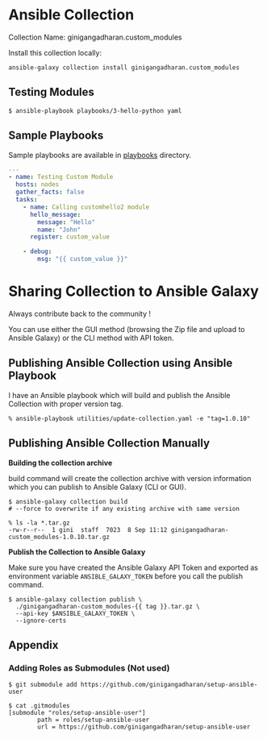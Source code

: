 # Ansible Collection

Collection Name: ginigangadharan.custom_modules

Install this collection locally:

```shell
ansible-galaxy collection install ginigangadharan.custom_modules
```

## Testing Modules

```shell
$ ansible-playbook playbooks/3-hello-python yaml
```
## Sample Playbooks

Sample playbooks are available in [playbooks](playbooks) directory.

```yaml
---
- name: Testing Custom Module
  hosts: nodes
  gather_facts: false
  tasks:
    - name: Calling customhello2 module
      hello_message:
        message: "Hello"
        name: "John"
      register: custom_value

    - debug:
        msg: "{{ custom_value }}"
```
# Sharing Collection to Ansible Galaxy

Always contribute back to the community !

You can use either the GUI method (browsing the Zip file and upload to Ansible Galaxy) or the CLI method with API token. 

## Publishing Ansible Collection using Ansible Playbook

I have an Ansible playbook which will build and publish the Ansible Collection with proper version tag. 

```shell
% ansible-playbook utilities/update-collection.yaml -e "tag=1.0.10"
```

## Publishing Ansible Collection Manually

**Building the collection archive**

build command will create the collection archive with version information which you can publish to Ansible Galaxy (CLI or GUI).

```shell
$ ansible-galaxy collection build
# --force to overwrite if any existing archive with same version 

% ls -la *.tar.gz
-rw-r--r--  1 gini  staff  7023  8 Sep 11:12 ginigangadharan-custom_modules-1.0.10.tar.gz
```

**Publish the Collection to Ansible Galaxy**

Make sure you have created the Ansible Galaxy API Token and exported as environment variable `ANSIBLE_GALAXY_TOKEN` before you call the publish command.

```shell
$ ansible-galaxy collection publish \
  ./ginigangadharan-custom_modules-{{ tag }}.tar.gz \
  --api-key $ANSIBLE_GALAXY_TOKEN \
  --ignore-certs
```

## Appendix

### Adding Roles as Submodules (Not used)

```shell
$ git submodule add https://github.com/ginigangadharan/setup-ansible-user

$ cat .gitmodules 
[submodule "roles/setup-ansible-user"]
        path = roles/setup-ansible-user
        url = https://github.com/ginigangadharan/setup-ansible-user
```